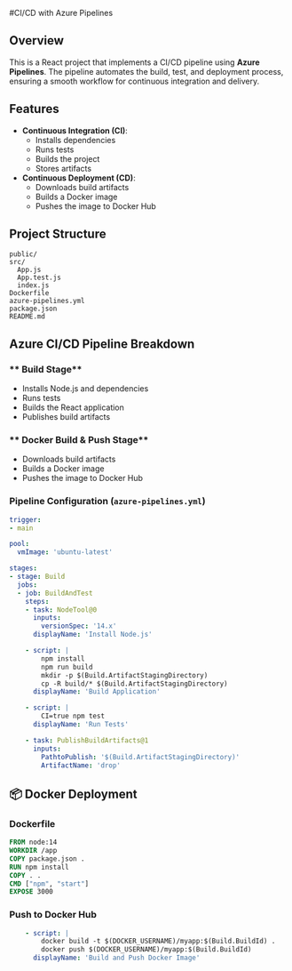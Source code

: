 #CI/CD with Azure Pipelines

## Overview
This is a React project that implements a CI/CD pipeline using **Azure Pipelines**. The pipeline automates the build, test, and deployment process, ensuring a smooth workflow for continuous integration and delivery.

## Features
- **Continuous Integration (CI)**:
  - Installs dependencies
  - Runs tests
  - Builds the project
  - Stores artifacts
- **Continuous Deployment (CD)**:
  - Downloads build artifacts
  - Builds a Docker image
  - Pushes the image to Docker Hub

## Project Structure
```
public/
src/
  App.js
  App.test.js
  index.js
Dockerfile
azure-pipelines.yml
package.json
README.md
```

## Azure CI/CD Pipeline Breakdown

### ** Build Stage**
- Installs Node.js and dependencies
- Runs tests
- Builds the React application
- Publishes build artifacts

### ** Docker Build & Push Stage**
- Downloads build artifacts
- Builds a Docker image
- Pushes the image to Docker Hub

### **Pipeline Configuration (`azure-pipelines.yml`)**
```yaml
trigger:
- main

pool:
  vmImage: 'ubuntu-latest'

stages:
- stage: Build
  jobs:
  - job: BuildAndTest
    steps:
    - task: NodeTool@0
      inputs:
        versionSpec: '14.x'
      displayName: 'Install Node.js'

    - script: |
        npm install
        npm run build
        mkdir -p $(Build.ArtifactStagingDirectory)
        cp -R build/* $(Build.ArtifactStagingDirectory)
      displayName: 'Build Application'

    - script: |
        CI=true npm test
      displayName: 'Run Tests'

    - task: PublishBuildArtifacts@1
      inputs:
        PathtoPublish: '$(Build.ArtifactStagingDirectory)'
        ArtifactName: 'drop'
```

## 📦 Docker Deployment

### **Dockerfile**
```dockerfile
FROM node:14
WORKDIR /app
COPY package.json .
RUN npm install
COPY . .
CMD ["npm", "start"]
EXPOSE 3000
```

### **Push to Docker Hub**
```yaml
    - script: |
        docker build -t $(DOCKER_USERNAME)/myapp:$(Build.BuildId) .
        docker push $(DOCKER_USERNAME)/myapp:$(Build.BuildId)
      displayName: 'Build and Push Docker Image'
```
